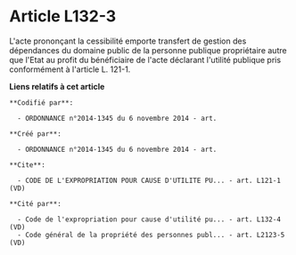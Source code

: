 # Article L132-3

L'acte prononçant la cessibilité emporte transfert de gestion des dépendances du domaine public de la personne publique
propriétaire autre que l'Etat au profit du bénéficiaire de l'acte déclarant l'utilité publique pris conformément à l'article
L. 121-1.

**Liens relatifs à cet article**

	**Codifié par**:

	  - ORDONNANCE n°2014-1345 du 6 novembre 2014 - art.

	**Créé par**:

	  - ORDONNANCE n°2014-1345 du 6 novembre 2014 - art.

	**Cite**:

	  - CODE DE L'EXPROPRIATION POUR CAUSE D'UTILITE PU... - art. L121-1 (VD)

	**Cité par**:

	  - Code de l'expropriation pour cause d'utilité pu... - art. L132-4 (VD)
	  - Code général de la propriété des personnes publ... - art. L2123-5 (VD)
